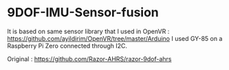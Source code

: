 # 9DOF-IMU-Sensor-fusion

It is based on same sensor library that I used in OpenVR : https://github.com/ayildirim/OpenVR/tree/master/Arduino
I used GY-85 on a Raspberry Pi Zero connected through I2C.


Original : https://github.com/Razor-AHRS/razor-9dof-ahrs
